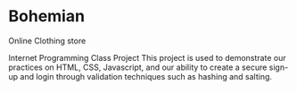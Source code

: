 # Bohemian
Online Clothing store

Internet Programming Class Project
This project is used to demonstrate our practices on HTML, CSS, Javascript, and our ability to create a secure sign-up and login through validation techniques such as hashing and salting.

